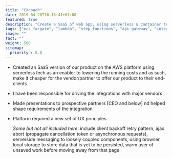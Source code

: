 ```yaml
---
title: "CXcoach"
date: 2019-04-28T16:16:41+01:00
featured: true
description: "Create a SaaS of web app, using serverless & container technology"
tags: ["ecs fargate", "lambda", "step functions", "api gateway", "integrations", "saas", "ux"]
image: ""
fact: ""
weight: 500
sitemap:
  priority : 0.8
---
```


- Created an SaaS version of our product on the AWS platform using serverless tech as an enabler to lowering the running costs and as such, make it cheaper for the vendor/partner to offer our product to their end-clients
- I have been responsible for driving the integrations with major vendors
- Made presentations to prospective partners [CEO and below] nd helped shape requirements of the integration
- Platform required a new set of UX principles

    *Some but not all included here*: include client backoff retry pattern, ajax abort (propagate cancellation token or asynchronous requests), serverside messaging to loosely coupled components, using browser local storage to store data that is yet to be persisted, warm user of unsaved work before moving away from that page


